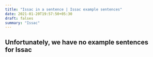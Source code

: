 ```yaml
---
title: "Issac in a sentence | Issac example sentences"
date: 2021-01-20T19:57:50+05:30
draft: falses
summary: "Issac"
---
```

## Unfortunately, we have no example sentences for Issac                 
